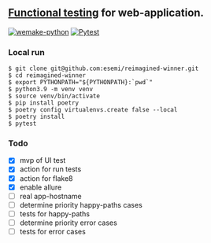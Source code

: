 [Functional testing](https://esemi.github.io/reimagined-winner/) for web-application.
---
[![wemake-python](https://github.com/esemi/reimagined-winner/actions/workflows/linters.yml/badge.svg?branch=master)](https://github.com/esemi/reimagined-winner/actions/workflows/linters.yml)
[![Pytest](https://github.com/esemi/reimagined-winner/actions/workflows/tests.yml/badge.svg?branch=master)](https://github.com/esemi/reimagined-winner/actions/workflows/tests.yml)


### Local run
```
$ git clone git@github.com:esemi/reimagined-winner.git
$ cd reimagined-winner
$ export PYTHONPATH="${PYTHONPATH}:`pwd`"
$ python3.9 -m venv venv
$ source venv/bin/activate
$ pip install poetry
$ poetry config virtualenvs.create false --local
$ poetry install
$ pytest
```

### Todo
- [x] mvp of UI test
- [x] action for run tests
- [x] action for flake8
- [x] enable allure
- [ ] real app-hostname
- [ ] determine priority happy-paths cases
- [ ] tests for happy-paths
- [ ] determine priority error cases
- [ ] tests for error cases
